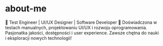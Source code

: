 # about-me
👋 Test Engineer | UI/UX Designer | Software Developer 🚀 Doświadczona w testach manualnych, projektowaniu UI/UX i rozwoju oprogramowania. Pasjonatka jakości, dostępności i user experience. Zawsze chętna do nauki i eksploracji nowych technologii!
